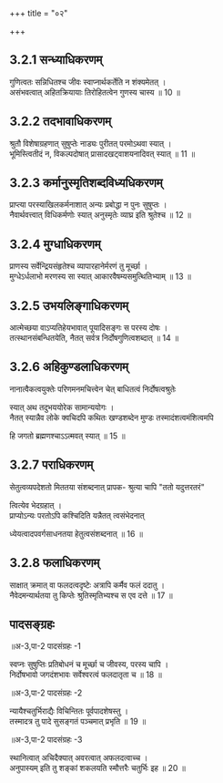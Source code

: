 +++
title = "०२"

+++
## 3.2.1 सन्ध्याधिकरणम्

गुणित्वतः सन्निधितश्च जीवः स्वाप्नार्थकर्तेति न शंक्यमेतत् ।  
असंभवत्वात् अहितक्रियायाः तिरोहितत्वेन गुणस्य चास्य ॥ 10 ॥

## 3.2.2 तदभावाधिकरणम्

श्रुतौ विशेषाग्रहणात् सुषुप्तेः नाड्यः पुरीतत् परमोऽथवा स्यात् ।  
भूमिस्त्वितीदं न, विकल्पदोषात् प्रासादखट्वाशयनादिवत् स्यात् ॥ 11 ॥

## 3.2.3 कर्मानुस्मृतिशब्दविध्यधिकरणम्

प्राप्त्या परस्याखिलकर्मनाशात् अन्यः प्रबोद्धा न पुनः सुषुप्तः ।  
नैवार्थवत्त्वात् विधिकर्मणोः स्यात् अनुस्मृतेः व्याघ्र इति श्रुतेश्च ॥ 12 ॥

## 3.2.4 मुग्धाधिकरणम्

प्राणस्य सर्वेन्द्रियसंहृतेश्च व्यापारहानेर्मरणं तु मूर्च्छा ।  
मुग्धेऽर्धलाभो मरणस्य सा स्यात् आकारवैषम्यसमुत्थितिभ्याम् ॥ 13 ॥

## 3.2.5 उभयलिङ्गाधिकरणम्

आत्मेच्छया वाऽप्यतिहेयभावात् पूयादिसङ्गः स परस्य दोषः ।  
तत्स्थानसंबन्धितयेति, नैतत् सर्वत्र निर्दोषगुणित्वशब्दात् ॥ 14 ॥

## 3.2.6 अहिकुण्डलाधिकरणम्

नानात्वैकत्वयुक्तेः परिणमनमचित्त्वेन चेत् बाधितत्वं निर्दोषत्वश्रुतेः

स्यात् अथ तदुभययोरेक सामान्ययोगः ।  
नैतत् स्यान्नैव लोके क्वचिदपि कथितः खण्डशब्देन मुण्डः तस्मादंशत्वमंशित्वमपि

हि जगतो ब्रह्मणश्चाऽऽत्मवत् स्यात् ॥ 15 ॥

## 3.2.7 पराधिकरणम्

सेतुत्वव्यपदेशतो मिततया संशब्दनात् प्रापक- श्रुत्या चापि "ततो यदुत्तरतरं"

त्वित्येव भेदग्रहात् ।  
प्राप्योऽन्यः परतोऽपि कश्चिदिति यन्नैतत् त्वसंभेदनात्

ध्येयत्वादपवर्गसाधनतया हेतुत्वसंशब्दनात् ॥ 16 ॥

## 3.2.8 फलाधिकरणम्

साक्षात् क्रमात् वा फलदत्वदृष्टेः अत्रापि कर्मैव फलं ददातु ।  
नैवेदमन्यार्थतया तु किप्तेः श्रुतिस्मृतिभ्यश्च स एव दत्ते ॥ 17 ॥

## पादसङ्ग्रहः
॥अ-3,पा-2 पादसंग्रहः -1

स्वप्नः सुषुप्तिः प्रतिबोधनं च मूर्च्छा च जीवस्य, परस्य चापि ।  
निर्दोषभावो जगदंशभावः सर्वेश्वरत्वं फलदातृता च ॥ 18 ॥

॥अ-3,पा-2 पादसंग्रहः -2

न्यायैश्चतुर्भिराद्यैः विचिन्तितः पूर्वपादशेषस्तु ।  
तस्मादत्र तु पादे सुसङ्गतं पञ्चमात् प्रभृति ॥ 19 ॥

॥अ-3,पा-2 पादसंग्रहः -3

स्थानित्वात् अचिदैक्यात् अवरत्वात् अफलदत्वाच्च ।  
अनुपास्यम् इति तु शङ्कां शकलयति स्मौत्तरैः चतुर्भिः इह ॥ 20 ॥
